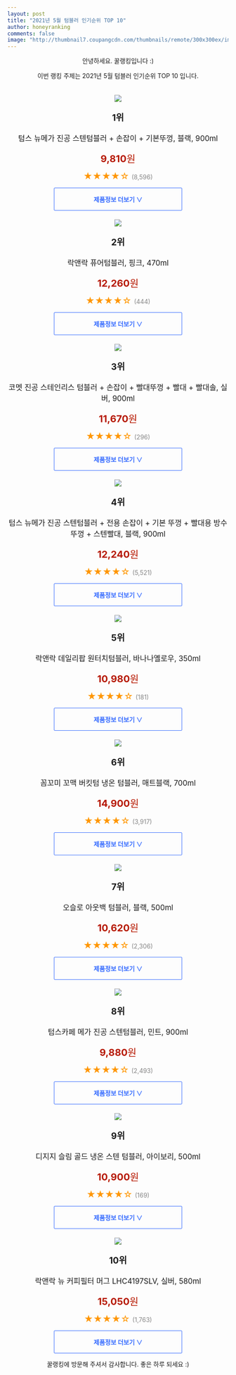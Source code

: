 ```yaml
--- 
layout: post 
title: "2021년 5월 텀블러 인기순위 TOP 10" 
author: honeyranking 
comments: false 
image: "http://thumbnail7.coupangcdn.com/thumbnails/remote/300x300ex/image/retail/images/423698319406956-04fc5739-67d0-4164-8061-7249a62c8d70.jpg" 
--- 
```

<p style="text-align: center;">안녕하세요. 꿀랭킹입니다 :)</p> <p style="text-align: center;">이번 랭킹 주제는 2021년 5월 텀블러 인기순위 TOP 10 입니다.</p><center><img src="http://thumbnail7.coupangcdn.com/thumbnails/remote/300x300ex/image/retail/images/423698319406956-04fc5739-67d0-4164-8061-7249a62c8d70.jpg" style="margin-top:20px" /></center> <p style="text-align: center; font-size: 20px"><b>1위</b></p> <p style="text-align: center; font-size: 17px">텀스 뉴메가 진공 스텐텀블러 + 손잡이 + 기본뚜껑, 블랙, 900ml</p> <p style="text-align: center;"><span style="color: #b61800; font-size: 22px;"><b>9,810</b>원</span></p> <p style="text-align: center;"><span style="color: #ff9600; font-size: 20px;">★★★★☆ </span><span style="color: #878787;">(8,596)</span></p> <center><a href="https://coupa.ng/bZkwRB"> <div style="font-size: 14px; display: inline-block; padding: 15px 90px; color: #346aff; border-radius: 2px; border: 1px solid #346aff; cursor: pointer;"><b>제품정보 더보기 &or;</b></div> </a></center><center><img src="http://thumbnail10.coupangcdn.com/thumbnails/remote/300x300ex/image/retail/images/2019/07/12/10/7/61eb2140-5835-4505-81dd-f4cfc27c8c21.jpg" style="margin-top:20px" /></center> <p style="text-align: center; font-size: 20px"><b>2위</b></p> <p style="text-align: center; font-size: 17px">락앤락 퓨어텀블러, 핑크, 470ml</p> <p style="text-align: center;"><span style="color: #b61800; font-size: 22px;"><b>12,260</b>원</span></p> <p style="text-align: center;"><span style="color: #ff9600; font-size: 20px;">★★★★☆ </span><span style="color: #878787;">(444)</span></p> <center><a href="https://coupa.ng/bZkwRF"> <div style="font-size: 14px; display: inline-block; padding: 15px 90px; color: #346aff; border-radius: 2px; border: 1px solid #346aff; cursor: pointer;"><b>제품정보 더보기 &or;</b></div> </a></center><center><img src="http://thumbnail10.coupangcdn.com/thumbnails/remote/300x300ex/image/retail/images/243346504586162-324de04d-af53-4115-bd11-1b3c0fd23949.jpg" style="margin-top:20px" /></center> <p style="text-align: center; font-size: 20px"><b>3위</b></p> <p style="text-align: center; font-size: 17px">코멧 진공 스테인리스 텀블러 + 손잡이 + 빨대뚜껑 + 빨대 + 빨대솔, 실버, 900ml</p> <p style="text-align: center;"><span style="color: #b61800; font-size: 22px;"><b>11,670</b>원</span></p> <p style="text-align: center;"><span style="color: #ff9600; font-size: 20px;">★★★★☆ </span><span style="color: #878787;">(296)</span></p> <center><a href="https://coupa.ng/bZkwRI"> <div style="font-size: 14px; display: inline-block; padding: 15px 90px; color: #346aff; border-radius: 2px; border: 1px solid #346aff; cursor: pointer;"><b>제품정보 더보기 &or;</b></div> </a></center><center><img src="http://thumbnail10.coupangcdn.com/thumbnails/remote/300x300ex/image/retail/images/424947666774772-0cd67ed9-4a55-48ca-9b01-23375231aebc.jpg" style="margin-top:20px" /></center> <p style="text-align: center; font-size: 20px"><b>4위</b></p> <p style="text-align: center; font-size: 17px">텀스 뉴메가 진공 스텐텀블러 + 전용 손잡이 + 기본 뚜껑 + 빨대용 방수뚜껑 + 스텐빨대, 블랙, 900ml</p> <p style="text-align: center;"><span style="color: #b61800; font-size: 22px;"><b>12,240</b>원</span></p> <p style="text-align: center;"><span style="color: #ff9600; font-size: 20px;">★★★★☆ </span><span style="color: #878787;">(5,521)</span></p> <center><a href="https://coupa.ng/bZkwRN"> <div style="font-size: 14px; display: inline-block; padding: 15px 90px; color: #346aff; border-radius: 2px; border: 1px solid #346aff; cursor: pointer;"><b>제품정보 더보기 &or;</b></div> </a></center><center><img src="http://thumbnail8.coupangcdn.com/thumbnails/remote/300x300ex/image/retail/images/331751263449521-cea4aa30-b985-4ab9-8ac4-e11d274a819c.jpg" style="margin-top:20px" /></center> <p style="text-align: center; font-size: 20px"><b>5위</b></p> <p style="text-align: center; font-size: 17px">락앤락 데일리팝 원터치텀블러, 바나나옐로우, 350ml</p> <p style="text-align: center;"><span style="color: #b61800; font-size: 22px;"><b>10,980</b>원</span></p> <p style="text-align: center;"><span style="color: #ff9600; font-size: 20px;">★★★★☆ </span><span style="color: #878787;">(181)</span></p> <center><a href="https://coupa.ng/bZkwRT"> <div style="font-size: 14px; display: inline-block; padding: 15px 90px; color: #346aff; border-radius: 2px; border: 1px solid #346aff; cursor: pointer;"><b>제품정보 더보기 &or;</b></div> </a></center><center><img src="http://thumbnail6.coupangcdn.com/thumbnails/remote/300x300ex/image/retail/images/1123310634561867-8ee18832-f0e3-40f0-92ca-55fcaff060f4.jpg" style="margin-top:20px" /></center> <p style="text-align: center; font-size: 20px"><b>6위</b></p> <p style="text-align: center; font-size: 17px">꼼꼬미 꼬맥 버킷텀 냉온 텀블러, 매트블랙, 700ml</p> <p style="text-align: center;"><span style="color: #b61800; font-size: 22px;"><b>14,900</b>원</span></p> <p style="text-align: center;"><span style="color: #ff9600; font-size: 20px;">★★★★☆ </span><span style="color: #878787;">(3,917)</span></p> <center><a href="https://coupa.ng/bZkwRX"> <div style="font-size: 14px; display: inline-block; padding: 15px 90px; color: #346aff; border-radius: 2px; border: 1px solid #346aff; cursor: pointer;"><b>제품정보 더보기 &or;</b></div> </a></center><center><img src="http://thumbnail6.coupangcdn.com/thumbnails/remote/300x300ex/image/product/image/vendoritem/2018/11/16/3572780401/dae01318-a24b-4a45-9985-8c5e6fded8b8.jpg" style="margin-top:20px" /></center> <p style="text-align: center; font-size: 20px"><b>7위</b></p> <p style="text-align: center; font-size: 17px">오슬로 아웃백 텀블러, 블랙, 500ml</p> <p style="text-align: center;"><span style="color: #b61800; font-size: 22px;"><b>10,620</b>원</span></p> <p style="text-align: center;"><span style="color: #ff9600; font-size: 20px;">★★★★☆ </span><span style="color: #878787;">(2,306)</span></p> <center><a href="https://coupa.ng/bZkwR3"> <div style="font-size: 14px; display: inline-block; padding: 15px 90px; color: #346aff; border-radius: 2px; border: 1px solid #346aff; cursor: pointer;"><b>제품정보 더보기 &or;</b></div> </a></center><center><img src="http://thumbnail9.coupangcdn.com/thumbnails/remote/300x300ex/image/retail/images/423563562813499-1ebcfe9c-01c4-4a4d-b0b9-a437c225a024.jpg" style="margin-top:20px" /></center> <p style="text-align: center; font-size: 20px"><b>8위</b></p> <p style="text-align: center; font-size: 17px">텀스카페 메가 진공 스텐텀블러, 민트, 900ml</p> <p style="text-align: center;"><span style="color: #b61800; font-size: 22px;"><b>9,880</b>원</span></p> <p style="text-align: center;"><span style="color: #ff9600; font-size: 20px;">★★★★☆ </span><span style="color: #878787;">(2,493)</span></p> <center><a href="https://coupa.ng/bZkwR9"> <div style="font-size: 14px; display: inline-block; padding: 15px 90px; color: #346aff; border-radius: 2px; border: 1px solid #346aff; cursor: pointer;"><b>제품정보 더보기 &or;</b></div> </a></center><center><img src="http://thumbnail8.coupangcdn.com/thumbnails/remote/300x300ex/image/retail/images/2348982782291315-1ee31e99-b13f-4f7e-b50d-a32e713835e8.jpg" style="margin-top:20px" /></center> <p style="text-align: center; font-size: 20px"><b>9위</b></p> <p style="text-align: center; font-size: 17px">디지지 슬림 골드 냉온 스텐 텀블러, 아이보리, 500ml</p> <p style="text-align: center;"><span style="color: #b61800; font-size: 22px;"><b>10,900</b>원</span></p> <p style="text-align: center;"><span style="color: #ff9600; font-size: 20px;">★★★★☆ </span><span style="color: #878787;">(169)</span></p> <center><a href="https://coupa.ng/bZkwSd"> <div style="font-size: 14px; display: inline-block; padding: 15px 90px; color: #346aff; border-radius: 2px; border: 1px solid #346aff; cursor: pointer;"><b>제품정보 더보기 &or;</b></div> </a></center><center><img src="http://thumbnail10.coupangcdn.com/thumbnails/remote/300x300ex/image/retail/images/2019/10/16/22/1/0ef92d7f-ed44-49a1-909b-888cb8b53b4d.jpg" style="margin-top:20px" /></center> <p style="text-align: center; font-size: 20px"><b>10위</b></p> <p style="text-align: center; font-size: 17px">락앤락 뉴 커피필터 머그 LHC4197SLV, 실버, 580ml</p> <p style="text-align: center;"><span style="color: #b61800; font-size: 22px;"><b>15,050</b>원</span></p> <p style="text-align: center;"><span style="color: #ff9600; font-size: 20px;">★★★★☆ </span><span style="color: #878787;">(1,763)</span></p> <center><a href="https://coupa.ng/bZkwSh"> <div style="font-size: 14px; display: inline-block; padding: 15px 90px; color: #346aff; border-radius: 2px; border: 1px solid #346aff; cursor: pointer;"><b>제품정보 더보기 &or;</b></div> </a></center> <p style="text-align: center;">꿀랭킹에 방문해 주셔서 감사합니다. 좋은 하루 되세요 :)</p>
